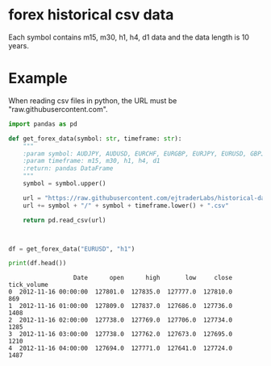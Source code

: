 # forex historical csv data
Each symbol contains m15, m30, h1, h4, d1 data and the data length is 10 years.

# Example
When reading csv files in python, the URL must be "raw.githubusercontent.com".
```python
import pandas as pd

def get_forex_data(symbol: str, timeframe: str):
    """
    :param symbol: AUDJPY, AUDUSD, EURCHF, EURGBP, EURJPY, EURUSD, GBPJPY, GBPUSD, USDCAD, USDCHF, USDJPY, XAUUSD
    :param timeframe: m15, m30, h1, h4, d1
    :return: pandas DataFrame
    """
    symbol = symbol.upper()

    url = "https://raw.githubusercontent.com/ejtraderLabs/historical-data/main/"
    url += symbol + "/" + symbol + timeframe.lower() + ".csv"

    return pd.read_csv(url)



df = get_forex_data("EURUSD", "h1")

print(df.head())
```
```
                  Date      open      high       low     close  tick_volume
0  2012-11-16 00:00:00  127801.0  127835.0  127777.0  127810.0          869
1  2012-11-16 01:00:00  127809.0  127837.0  127686.0  127736.0         1408
2  2012-11-16 02:00:00  127738.0  127769.0  127706.0  127734.0         1285
3  2012-11-16 03:00:00  127738.0  127762.0  127673.0  127695.0         1210
4  2012-11-16 04:00:00  127694.0  127771.0  127641.0  127724.0         1487
```
